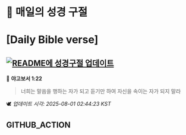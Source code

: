 # 🙏 매일의 성경 구절
# [Daily Bible verse]
## [![README에 성경구절 업데이트](https://github.com/DONGSUKA/first_test/actions/workflows/update-readme-bible.yml/badge.svg)](https://github.com/DONGSUKA/first_test/actions/workflows/update-readme-bible.yml)
<!-- START_BIBLE_VERSE -->
📖 **야고보서 1:22**
> 너희는 말씀을 행하는 자가 되고 듣기만 하여 자신을 속이는 자가 되지 말라

🕊️ _업데이트 시각: 2025-08-01 02:44:23 KST_
  <!-- END_BIBLE_VERSE -->
## GITHUB_ACTION
